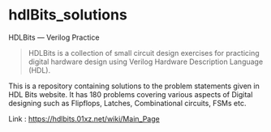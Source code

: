 # hdlBits_solutions

HDLBits — Verilog Practice
> HDLBits is a collection of small circuit design exercises for practicing digital hardware design using Verilog Hardware Description Language (HDL).

This is a repository containing solutions to the problem statements given in HDL Bits website. It has 180 problems covering various aspects of Digital designing such as Flipflops, Latches, Combinational circuits, FSMs etc.

Link : https://hdlbits.01xz.net/wiki/Main_Page
